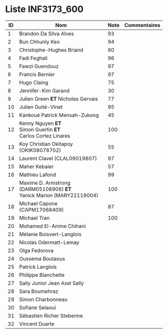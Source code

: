 # Liste INF3173_600
|  ID | Nom | Note | Commentaires |
| --- | --- | --- | --- |
|1|Brandon Da Silva Alves| 93 | 	|
|2|Bun Chhunly Keo| 94 | 	|
|3|Christophe-Hughes Briand| 80	| 	|
|4|Fadi Feghali| 96 | 	|
|5|Fawzi Guendouz|97| 	|
|6|Francis Bernier|97| 	|
|7|Hugo Claing| 75| 	|
|8|Jennifer-Kim Garand| 30	| 	|
|9|Julien Green **ET** Nicholas Gervais| 77	| 	|
|10|Julien Guité-Vinet| 95	| 	|
|11|Kankoué Patrick Mensah-Zukong| 45 | 	|
|12|Kenny Nguyen **ET** <br/> Simon Guertin  **ET** <br/> Carlos Cortez Linares| 100	| 	|
|13|Koy Christian Okitapoy (OKIK08078702)| 55	| 	|
|14|Laurent Clavel (CLAL09019807)| 	97 | 	|
|15|Maher Kebaier| 57	| 	|
|16|Mathieu Lafond| 99	| 	|
|17|Maxime D. Armstrong (DARM05108906) **ET**<br/> Yanick Marion (MARY22119004)| 100	| 	|
|18|Michael Capone (CAPM17068409)| 87	| 	|
|19|Michael Tran| 100	| 	|
|20|Mohamed El-Amine Chihani| 	| 	|
|21|Mélanie Boisvert-Langlois| 	| 	|
|22|Nicolas Odermatt-Lemay| 	| 	|
|23|Olga Fedorova| 	| 	|
|24|Oussema Boutaous| 	| 	|
|25|Patrick Langlois| 	| 	|
|26|Philippe Blanchette| 	| 	|
|27|Sally Junior Jean Axel Sally| 	| 	|
|28|Sara Boumehraz| 	| 	|
|29|Simon Charbonneau| 	| 	|
|30|Sofiane Selaoui| 	| 	|
|31|Sébastien Richer Stebenne| 	| 	|
|32|Vincent Duarte| 	| 	|
